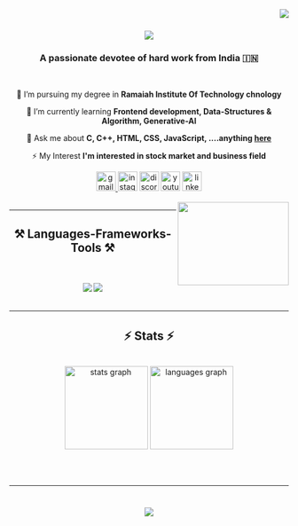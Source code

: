 <img align="right" src="https://visitor-badge.laobi.icu/badge?page_id=zennyMe17.zennyMe17" />



<h1 align="center">
    <img src="https://readme-typing-svg.herokuapp.com/?font=Righteous&size=35&center=true&vCenter=true&width=500&height=70&duration=4000&lines=Hi+There!+👋;+I'm+Hemanth+S!;" />
</h1>

 

<h3 align="center">A passionate devotee of hard work from India 🇮🇳</h3>

<br/>

<div align="center">
 
 🏫 I’m pursuing my degree in **Ramaiah Institute Of Technology chnology**
 
 🌱 I’m currently learning **Frontend development, Data-Structures & Algorithm, Generative-AI**

💬 Ask me about **C, C++, HTML, CSS, JavaScript, ....anything [here](https://github.com/zennyMe17/zennyMe17/issues)**

⚡ My Interest **I'm interested in stock market and business field**

 </div>


 
<div align="center"> 
  <a href="mailto:gowda.hemanth.1718@gmail.com">
        <img src="https://img.shields.io/static/v1?message=Gmail&logo=gmail&label=&color=D14836&logoColor=white&labelColor=&style=for-the-badge" height="35" alt="gmail logo"  />
   </a>
      <img src="https://img.shields.io/static/v1?message=Instagram&logo=instagram&label=&color=E4405F&logoColor=white&labelColor=&style=for-the-badge" height="35" alt="instagram logo"  />
  <img src="https://img.shields.io/static/v1?message=Discord&logo=discord&label=&color=7289DA&logoColor=white&labelColor=&style=for-the-badge" height="35" alt="discord logo"  />
        <img src="https://img.shields.io/static/v1?message=Youtube&logo=youtube&label=&color=FF0000&logoColor=white&labelColor=&style=for-the-badge" height="35" alt="youtube logo"  />
        

  <a href="https://linkedin.com/in/Hemanth S" target="_blank">
    <img src="https://img.shields.io/static/v1?message=LinkedIn&logo=linkedin&label=&color=0077B5&logoColor=white&labelColor=&style=for-the-badge" height="35" alt="linkedin logo"  />
  </a>
</div>

<br/>
<img align="right" height="150" width="200" src="https://cdn-hjkgf.nitrocdn.com/TXhyeHzLvXrPrkIinWDxLcEonZCfYOKB/assets/images/optimized/rev-c1aea26/ineedanime.com/wp-content/uploads/2021/09/yuudachi-wave-KanColle.gif"  />

 <hr/>
 
<h2 align="center">⚒️ Languages-Frameworks-Tools ⚒️</h2>
<br/><br/>
<div align="center">
    <img src="https://skillicons.dev/icons?i=html,css,vscode,github,figma,git" />
    <img src="https://skillicons.dev/icons?i=python,c,cpp,mysql,javascript" /><br>
</div>

<br/>
<hr/>
</div>


<h2 align="center">⚡ Stats ⚡</h2>
<br>
<div align="center">
  <img src="https://github-readme-stats.vercel.app/api?username=zennyMe17&hide_title=false&hide_rank=false&show_icons=true&include_all_commits=true&count_private=true&disable_animations=false&theme=dracula&locale=en&hide_border=false" height="150" alt="stats graph"  />
  <img src="https://github-readme-stats.vercel.app/api/top-langs?username=zennyMe17&locale=en&hide_title=false&layout=compact&card_width=320&langs_count=5&theme=dracula&hide_border=false" height="150" alt="languages graph"  />
</div>

<br/><br/>

<hr/>
<h1 align="center">
    <img src="https://readme-typing-svg.herokuapp.com/?font=Righteous&size=35&center=true&vCenter=true&width=500&height=70&duration=4000&lines=Thanks!+👋;+Visit+Again!;" />
</h1>

